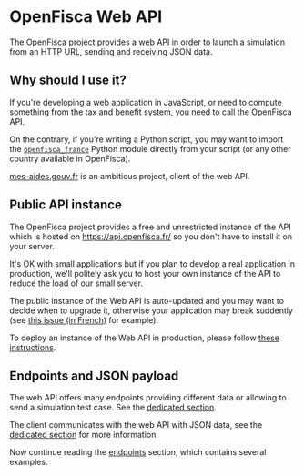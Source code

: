 # OpenFisca Web API

The OpenFisca project provides a [web API](https://en.wikipedia.org/wiki/Web_API) in order
to launch a simulation from an HTTP URL, sending and receiving JSON data.

## Why should I use it?

If you're developing a web application in JavaScript, or need to compute something from the tax and benefit system,
you need to call the OpenFisca API.

On the contrary, if you're writing a Python script, you may want to import the [`openfisca_france`](https://pypi.python.org/pypi/OpenFisca-France)
Python module directly from your script (or any other country available in OpenFisca).

[mes-aides.gouv.fr](https://mes-aides.gouv.fr/) is an ambitious project, client of the web API.

## Public API instance

The OpenFisca project provides a free and unrestricted instance of the API which is hosted on https://api.openfisca.fr/
so you don't have to install it on your server.

It's OK with small applications but if you plan to develop a real application in production,
we'll politely ask you to host your own instance of the API to reduce the load of our small server.

The public instance of the Web API is auto-updated and you may want to decide when to upgrade it, otherwise your application may break suddently (see [this issue (in French)](https://github.com/openfisca/openfisca-france/issues/716#issuecomment-288689289) for example).

To deploy an instance of the Web API in production, please follow [these instructions](https://github.com/openfisca/openfisca-web-api/tree/master/production-config).

## Endpoints and JSON payload

The web API offers many endpoints providing different data or allowing to send a simulation test case.
See the [dedicated section](./endpoints.md).

The client communicates with the web API with JSON data, see the [dedicated section](./json-data-structures.md) for more information.

Now continue reading the [endpoints](./endpoints.md) section, which contains several examples.
